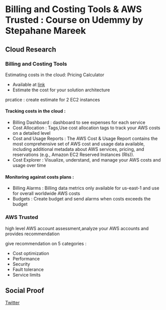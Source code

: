 
# Billing and Costing Tools & AWS Trusted : Course on Udemmy by Stepahane Mareek

## Cloud Research

### Billing and Costing Tools 

Estimating costs in the cloud: Pricing Calculator 
- Available at [link](https://calculator.aws/)
- Estimate the cost for your solution architecture

prcatice :  create estimate for 2   EC2 instances 

#### Tracking costs in the cloud : 
- Billing Dashboard : dashboard to see expenses for each service 
- Cost Allocation : Tags,Use cost allocation tags to track your AWS costs on a detailed level
- Cost and Usage Reports : The AWS Cost & Usage Report contains the most comprehensive set of AWS cost and usage data available, including additional metadata about AWS services, pricing, and reservations (e.g., Amazon EC2 Reserved Instances (RIs)).
- Cost Explorer : Visualize, understand, and manage your AWS costs and usage over time

#### Monitoring against costs plans : 
- Billing Alarms : Billing data metrics only available for us-east-1 and use for overall worldwide AWS costs
- Budgets : Create budget and send alarms when costs exceeds the budget


### AWS Trusted 
high level AWS account assessment,analyze your AWS accounts and provides recommendation 

give recommendation on 5 categories :
- Cost optimization 
- Performance 
- Security 
- Fault tolerance 
- Service limits

## Social Proof

[Twitter](https://twitter.com/tiaradwim1306/status/1626364828892958720)
